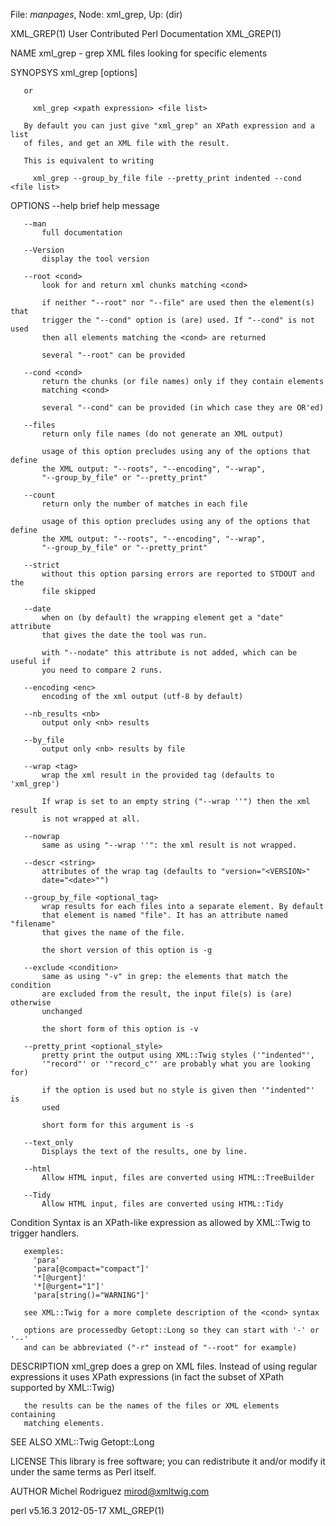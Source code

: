 File: *manpages*,  Node: xml_grep,  Up: (dir)

XML_GREP(1)           User Contributed Perl Documentation          XML_GREP(1)



NAME
       xml_grep - grep XML files looking for specific elements

SYNOPSYS
         xml_grep [options] <file list>

       or

         xml_grep <xpath expression> <file list>

       By default you can just give "xml_grep" an XPath expression and a list
       of files, and get an XML file with the result.

       This is equivalent to writing

         xml_grep --group_by_file file --pretty_print indented --cond <file list>

OPTIONS
       --help
           brief help message

       --man
           full documentation

       --Version
           display the tool version

       --root <cond>
           look for and return xml chunks matching <cond>

           if neither "--root" nor "--file" are used then the element(s) that
           trigger the "--cond" option is (are) used. If "--cond" is not used
           then all elements matching the <cond> are returned

           several "--root" can be provided

       --cond <cond>
           return the chunks (or file names) only if they contain elements
           matching <cond>

           several "--cond" can be provided (in which case they are OR'ed)

       --files
           return only file names (do not generate an XML output)

           usage of this option precludes using any of the options that define
           the XML output: "--roots", "--encoding", "--wrap",
           "--group_by_file" or "--pretty_print"

       --count
           return only the number of matches in each file

           usage of this option precludes using any of the options that define
           the XML output: "--roots", "--encoding", "--wrap",
           "--group_by_file" or "--pretty_print"

       --strict
           without this option parsing errors are reported to STDOUT and the
           file skipped

       --date
           when on (by default) the wrapping element get a "date" attribute
           that gives the date the tool was run.

           with "--nodate" this attribute is not added, which can be useful if
           you need to compare 2 runs.

       --encoding <enc>
           encoding of the xml output (utf-8 by default)

       --nb_results <nb>
           output only <nb> results

       --by_file
           output only <nb> results by file

       --wrap <tag>
           wrap the xml result in the provided tag (defaults to 'xml_grep')

           If wrap is set to an empty string ("--wrap ''") then the xml result
           is not wrapped at all.

       --nowrap
           same as using "--wrap ''": the xml result is not wrapped.

       --descr <string>
           attributes of the wrap tag (defaults to "version="<VERSION>"
           date="<date>"")

       --group_by_file <optional_tag>
           wrap results for each files into a separate element. By default
           that element is named "file". It has an attribute named "filename"
           that gives the name of the file.

           the short version of this option is -g

       --exclude <condition>
           same as using "-v" in grep: the elements that match the condition
           are excluded from the result, the input file(s) is (are) otherwise
           unchanged

           the short form of this option is -v

       --pretty_print <optional_style>
           pretty print the output using XML::Twig styles ('"indented"',
           '"record"' or '"record_c"' are probably what you are looking for)

           if the option is used but no style is given then '"indented"' is
           used

           short form for this argument is -s

       --text_only
           Displays the text of the results, one by line.

       --html
           Allow HTML input, files are converted using HTML::TreeBuilder

       --Tidy
           Allow HTML input, files are converted using HTML::Tidy

   Condition Syntax
       <cond> is an XPath-like expression as allowed by XML::Twig to trigger
       handlers.

       exemples:
         'para'
         'para[@compact="compact"]'
         '*[@urgent]'
         '*[@urgent="1"]'
         'para[string()="WARNING"]'

       see XML::Twig for a more complete description of the <cond> syntax

       options are processedby Getopt::Long so they can start with '-' or '--'
       and can be abbreviated ("-r" instead of "--root" for example)

DESCRIPTION
       xml_grep does a grep on XML files. Instead of using regular expressions
       it uses XPath expressions (in fact the subset of XPath supported by
       XML::Twig)

       the results can be the names of the files or XML elements containing
       matching elements.

SEE ALSO
       XML::Twig Getopt::Long

LICENSE
       This library is free software; you can redistribute it and/or modify it
       under the same terms as Perl itself.

AUTHOR
       Michel Rodriguez <mirod@xmltwig.com>



perl v5.16.3                      2012-05-17                       XML_GREP(1)
